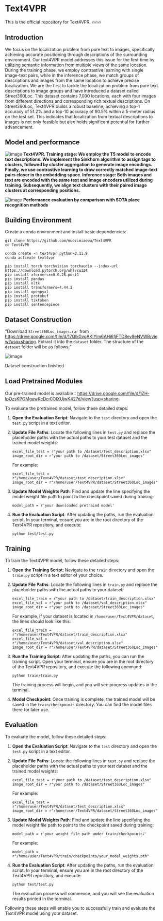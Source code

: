  # Text4VPR

This is the official repository for Text4VPR. 🔥🔥🔥



## Introduction

We focus on the localization problem from pure text to images, specifically achieving accurate positioning through descriptions of the surrounding environment. Our text4VPR model addresses this issue for the first time by utilizing semantic information from multiple views of the same location. During the training phase, we employ contrastive learning with single image-text pairs, while in the inference phase, we match groups of descriptions and images from the same location to achieve precise localization. We are the first to tackle the localization problem from pure text descriptions to image groups and have introduced a dataset called Street360Loc. This dataset contains 7,000 locations, each with four images from different directions and corresponding rich textual descriptions. On Street360Loc, Text4VPR builds a robust baseline, achieving a top-1 accuracy of 51.2% and a top-10 accuracy of 90.5% within a 5-meter radius on the test set. This indicates that localization from textual descriptions to images is not only feasible but also holds significant potential for further advancement.

## Model and performance
![image](https://github.com/user-attachments/assets/f844180a-4107-4e8c-9bbd-4fdbecb26a74)
**Text4VPR. Training stage: We employ the T5 model to encode text descriptions. We implement the Sinkhorn algorithm to**
**assign tags to clusters, followed by cluster aggregation to generate image encodings. Finally, we use contrastive learning to draw correctly matched image-text pairs closer in the embedding space. Inference stage: Both images and text are encoded with the same text and image encoders utilized during training. Subsequently, we align text clusters with their paired image clusters at corresponding positions.**




![image](https://github.com/user-attachments/assets/9f0fe76e-cbad-4019-afef-18ffbb5ec0bc)
                **Performance evaluation by comparison with SOTA place recognition methods**
                

## Building Environment

Create a conda environment and install basic dependencies:

```
git clone https://github.com/nuozimiaowu/Text4VPR
cd Text4VPR

conda create -n text4vpr python=3.11.9
conda activate text4vpr

pip install torch torchvision torchaudio --index-url https://download.pytorch.org/whl/cu124
pip install xformers==0.0.28.post1
pip install pandas
pip install nltk
pip install transformers=4.44.2
pip install openpyxl
pip install protobuf
pip install tiktoken
pip install sentencepiece
```

## Dataset Construction

"Download `Street360Loc_images.rar` from https://drive.google.com/file/d/17QlkGvgAKIYlm6AHi6fjFTD8ev8eNVWB/view?usp=sharing. Extract it into the `dataset` folder. The structure of the `dataset` folder will be as follows:"

![image](https://github.com/user-attachments/assets/a90a70c3-85c4-4a4d-845e-a769075dc756)

Dataset construction finished

## Load Pretrained Modules

Our pre-trained model is avaliable：https://drive.google.com/file/d/1ZH-lpOzsKPOMguwKcDcr0OlXUjwK427d/view?usp=sharing

To evaluate the pretrained model, follow these detailed steps:

1. **Open the Evaluation Script**: Navigate to the `test` directory and open the `test.py` script in a text editor.

2. **Update File Paths**: Locate the following lines in `test.py` and replace the placeholder paths with the actual paths to your test dataset and the trained model weights:

   ```
   excel_file_test = r"your path to /dataset/test_description.xlsx"
   image_root_dir = r"your path to /dataset/Street360Loc_images"
   ```

   For example:

   ```
   excel_file_test = r"/home/user/Text4VPR/dataset/test_description.xlsx"
   image_root_dir = r"/home/user/Text4VPR/dataset/Street360Loc_images"
   ```

3. **Update Model Weights Path**: Find and update the line specifying the model weight file path to point to the checkpoint saved during training:

   ```
   model_path = r'your downloaded pretraind model'
   ```

4. **Run the Evaluation Script**: After updating the paths, run the evaluation script. In your terminal, ensure you are in the root directory of the Text4VPR repository, and execute:
    ```
    python test/test.py
    ```
## Training

To train the Text4VPR model, follow these detailed steps:

1. **Open the Training Script**: Navigate to the `train` directory and open the `train.py` script in a text editor of your choice.

2. **Update File Paths**: Locate the following lines in `train.py` and replace the placeholder paths with the actual paths to your dataset:

   ```
   excel_file_train = r"your path to /dataset/train_description.xlsx"
   excel_file_val = r"your path to /dataset/val_description.xlsx"
   image_root_dir = r"your path to /dataset/Street360Loc_images"
   ```

   For example, if your dataset is located in `/home/user/Text4VPR/dataset`, the lines should look like this:

   ```
   excel_file_train = r"/home/user/Text4VPR/dataset/train_description.xlsx"
   excel_file_val = r"/home/user/Text4VPR/dataset/val_description.xlsx"
   image_root_dir = r"/home/user/Text4VPR/dataset/Street360Loc_images"
   ```

3. **Run the Training Script**: After updating the paths, you can run the training script. Open your terminal, ensure you are in the root directory of the Text4VPR repository, and execute the following command:

   ```
   python train/train.py
   ```

   The training process will begin, and you will see progress updates in the terminal.

4. **Model Checkpoint**: Once training is complete, the trained model will be saved in the `train/checkpoints` directory. You can find the model files there for later use.

## Evaluation

To evaluate the model, follow these detailed steps:

1. **Open the Evaluation Script**: Navigate to the `test` directory and open the `test.py` script in a text editor.

2. **Update File Paths**: Locate the following lines in `test.py` and replace the placeholder paths with the actual paths to your test dataset and the trained model weights:

   ```
   excel_file_test = r"your path to /dataset/test_description.xlsx"
   image_root_dir = r"your path to /dataset/Street360Loc_images"
   ```

   For example:

   ```
   excel_file_test = r"/home/user/Text4VPR/dataset/test_description.xlsx"
   image_root_dir = r"/home/user/Text4VPR/dataset/Street360Loc_images"
   ```

3. **Update Model Weights Path**: Find and update the line specifying the model weight file path to point to the checkpoint saved during training:

   ```
   model_path = r'your weight file path under train/checkpoints/'
   ```

   For example:

   ```
   model_path = r"/home/user/Text4VPR/train/checkpoints/your_model_weights.pth"
   ```

4. **Run the Evaluation Script**: After updating the paths, run the evaluation script. In your terminal, ensure you are in the root directory of the Text4VPR repository, and execute:

   ```
   python test/test.py
   ```

   The evaluation process will commence, and you will see the evaluation results printed in the terminal.

Following these steps will enable you to successfully train and evaluate the Text4VPR model using your dataset.
